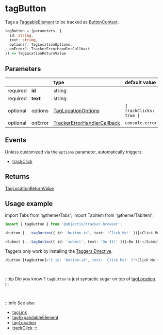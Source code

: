 # tagButton

Tags a [TaggableElement](/tracking/api-reference/definitions/TaggableElement.md) to be tracked as [ButtonContext](/taxonomy/reference/location-contexts/ButtonContext.md).  

```typescript
tagButton = (parameters: {
  id: string,
  text: string,
  options?: TagLocationOptions,
  onError?: TrackerErrorHandlerCallback
}) => TagLocationReturnValue
```

## Parameters
|          |          | type                                                                                              | default value
| :-:      | :--      | :--                                                                                               | :--           
| required | **id**   | string                                                                                            |
| required | **text** | string                                                                                            |
| optional | options  | [TagLocationOptions](/tracking/api-reference/definitions/TagLocationOptions.md)                   | `{ trackClicks: true }`
| optional | onError  | [TrackerErrorHandlerCallback](/tracking/api-reference/definitions/TrackerErrorHandlerCallback.md) | `console.error`

## Events

Unless customized via the `options` parameter, automatically triggers:

- [trackClick](/tracking/api-reference/eventTrackers/trackClick.md)

## Returns
[TagLocationReturnValue](/tracking/api-reference/definitions/TagLocationReturnValue.md)

## Usage example

import Tabs from '@theme/Tabs';
import TabItem from '@theme/TabItem';

<Tabs>
  <TabItem value="react" label="React" default>

```typescript jsx
import { tagButton } from '@objectiv/tracker-browser';
```

```typescript jsx
<button {...tagButton({ id: 'button-id', text: 'Click Me!' })}>Click Me!</button>
```

```typescript jsx
<Submit {...tagButton({ id: 'submit', text: 'Do It!' })}>Do It!</Submit>
```

  </TabItem>
  <TabItem value="angular" label="Angular">

Taggers only work by installing the [Taggers Directive](/tracking/how-to-guides/angular/getting-started.md#optional---configure-taggers-directive).

```typescript jsx
<button [tagButton]="{ id: 'button-id', text: 'Click Me!' }">Click Me!</button>
```

  </TabItem>
</Tabs>

<br />

:::tip Did you know ?
`tagButton` is just syntactic sugar on top of [tagLocation](/tracking/api-reference/locationTaggers/tagLocation.md).
:::

<br />

:::info See also
- [tagLink](/tracking/api-reference/locationTaggers/tagLink.md)
- [tagExpandableElement](/tracking/api-reference/locationTaggers/tagExpandableElement.md)
- [tagLocation](/tracking/api-reference/locationTaggers/tagLocation.md)
- [trackClick](/tracking/api-reference/eventTrackers/trackClick.md)
:::

